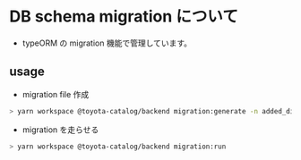 # DB schema migration について

- typeORM の migration 機能で管理しています。

## usage

- migration file 作成

```sh
> yarn workspace @toyota-catalog/backend migration:generate -n added_displayname
```

- migration を走らせる

```sh
> yarn workspace @toyota-catalog/backend migration:run
```
